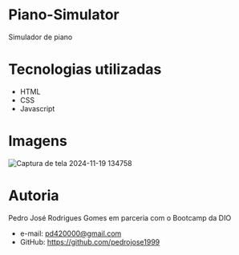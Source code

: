 # Piano-Simulator
Simulador de piano

# Tecnologias utilizadas
- HTML
- CSS
- Javascript

# Imagens
![Captura de tela 2024-11-19 134758](https://github.com/user-attachments/assets/3beff0a7-4cfd-4c06-b0fd-afe953ef01fa)

# Autoria
Pedro José Rodrigues Gomes em parceria com o Bootcamp da DIO
- e-mail: pd420000@gmail.com
- GitHub: https://github.com/pedrojose1999

